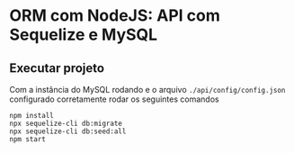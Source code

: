 # **ORM com NodeJS: API com Sequelize e MySQL**

## Executar projeto

Com a instância do MySQL rodando e o arquivo `./api/config/config.json` configurado corretamente rodar os seguintes comandos

```
npm install
npx sequelize-cli db:migrate
npx sequelize-cli db:seed:all
npm start
```